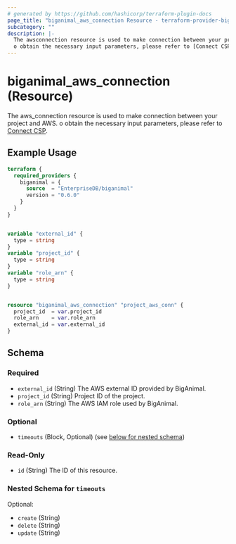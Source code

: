 ```yaml
---
# generated by https://github.com/hashicorp/terraform-plugin-docs
page_title: "biganimal_aws_connection Resource - terraform-provider-biganimal"
subcategory: ""
description: |-
  The awsconnection resource is used to make connection between your project and AWS.
  o obtain the necessary input parameters, please refer to [Connect CSP](https://www.enterprisedb.com/docs/biganimal/latest/gettingstarted/02connectingtoyourcloud/connecting_aws/).
---
```


# biganimal_aws_connection (Resource)

The aws_connection resource is used to make connection between your project and AWS.
o obtain the necessary input parameters, please refer to [Connect CSP](https://www.enterprisedb.com/docs/biganimal/latest/getting_started/02_connecting_to_your_cloud/connecting_aws/).

## Example Usage

```terraform
terraform {
  required_providers {
    biganimal = {
      source  = "EnterpriseDB/biganimal"
      version = "0.6.0"
    }
  }
}


variable "external_id" {
  type = string
}
variable "project_id" {
  type = string
}
variable "role_arn" {
  type = string
}


resource "biganimal_aws_connection" "project_aws_conn" {
  project_id  = var.project_id
  role_arn    = var.role_arn
  external_id = var.external_id
}
```

<!-- schema generated by tfplugindocs -->
## Schema

### Required

- `external_id` (String) The AWS external ID provided by BigAnimal.
- `project_id` (String) Project ID of the project.
- `role_arn` (String) The AWS IAM role used by BigAnimal.

### Optional

- `timeouts` (Block, Optional) (see [below for nested schema](#nestedblock--timeouts))

### Read-Only

- `id` (String) The ID of this resource.

<a id="nestedblock--timeouts"></a>
### Nested Schema for `timeouts`

Optional:

- `create` (String)
- `delete` (String)
- `update` (String)
